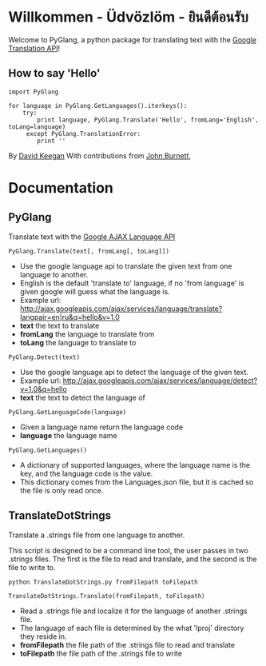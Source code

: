 Willkommen - Üdvözlöm - ยินดีต้อนรับ
========

Welcome to PyGlang, a python package for translating text with the [Google Translation API](http://code.google.com/apis/ajaxlanguage/documentation/)!

How to say 'Hello'
--------

    import PyGlang
    
    for language in PyGlang.GetLanguages().iterkeys():
        try:
            print language, PyGlang.Translate('Hello', fromLang='English', toLang=language)
         except PyGlang.TranslationError:
            print ''

By [David Keegan](http://github.com/kgn)
With contributions from [John Burnett](http://github.com/johnburnett),

Documentation
========

PyGlang
--------

Translate text with the [Google AJAX Language API](http://code.google.com/apis/ajaxlanguage/documentation/)

`PyGlang.Translate(text[, fromLang[, toLang]])`

* Use the google language api to translate the given text from one language to another.
* English is the default 'translate to' language, if no 'from language' is given google will guess what the language is.
* Example url: http://ajax.googleapis.com/ajax/services/language/translate?langpair=en|ru&q=hello&v=1.0
* **text** the text to translate
* **fromLang** the language to translate from
* **toLang** the language to translate to

`PyGlang.Detect(text)`

* Use the google language api to detect the language of the given text.
* Example url: http://ajax.googleapis.com/ajax/services/language/detect?v=1.0&q=hello
* **text** the text to detect the language of

`PyGlang.GetLanguageCode(language)`

* Given a language name return the language code
* **language** the language name

`PyGlang.GetLanguages()`

* A dictionary of supported languages, where the language name is the key, and the language code is the value.
* This dictionary comes from the Languages.json file, but it is cached so the file is only read once.

TranslateDotStrings
--------

Translate a .strings file from one language to another.

This script is designed to be a command line tool, the user passes in two .strings files. The first is the file to read and translate, and the second is the file to write to.

`python TranslateDotStrings.py fromFilepath toFilepath`

`TranslateDotStrings.Translate(fromFilepath, toFilepath)`

* Read a .strings file and localize it for the language of another .strings file.
* The language of each file is determined by the what 'lproj' directory they reside in.
* **fromFilepath** the file path of the .strings file to read and translate
* **toFilepath** the file path of the .strings file to write
